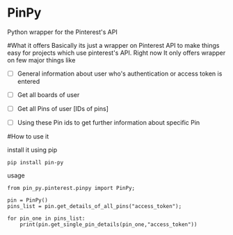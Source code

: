 # PinPy
Python wrapper for the Pinterest's API

#What it offers
Basically its just a wrapper on Pinterest API to make things easy for projects which use pinterest's API.
Right now It only offers wrapper on few major things like 


- [ ]    General information about user who's authentication or access token is entered
- [ ]    Get all boards of user
- [ ]    Get all Pins of user [IDs of pins]
- [ ]    Using these Pin ids to get further information about specific Pin


#How to use it

install it using pip

    pip install pin-py

usage

    from pin_py.pinterest.pinpy import PinPy;

    pin = PinPy()
    pins_list = pin.get_details_of_all_pins("access_token");

    for pin_one in pins_list:
        print(pin.get_single_pin_details(pin_one,"access_token"))